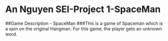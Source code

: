 <h1>An Nguyen SEI-Project 1-SpaceMan</h1>
##Game Description - SpaceMan
###This is a game of Spaceman which is a spin on the original Hangman. For this game, the player gets an unknown word.
